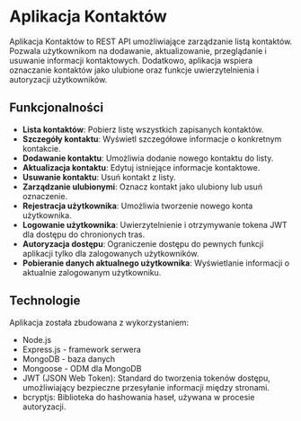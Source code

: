 # Aplikacja Kontaktów

Aplikacja Kontaktów to REST API umożliwiające zarządzanie listą kontaktów. Pozwala użytkownikom na dodawanie, aktualizowanie, przeglądanie i usuwanie informacji kontaktowych. Dodatkowo, aplikacja wspiera oznaczanie kontaktów jako ulubione oraz funkcje uwierzytelnienia i autoryzacji użytkowników.

## Funkcjonalności

- **Lista kontaktów**: Pobierz listę wszystkich zapisanych kontaktów.
- **Szczegóły kontaktu**: Wyświetl szczegółowe informacje o konkretnym kontakcie.
- **Dodawanie kontaktu**: Umożliwia dodanie nowego kontaktu do listy.
- **Aktualizacja kontaktu**: Edytuj istniejące informacje kontaktowe.
- **Usuwanie kontaktu**: Usuń kontakt z listy.
- **Zarządzanie ulubionymi**: Oznacz kontakt jako ulubiony lub usuń oznaczenie.
- **Rejestracja użytkownika**: Umożliwia tworzenie nowego konta użytkownika.
- **Logowanie użytkownika**: Uwierzytelnienie i otrzymywanie tokena JWT dla dostępu do chronionych tras.
- **Autoryzacja dostępu**: Ograniczenie dostępu do pewnych funkcji aplikacji tylko dla zalogowanych użytkowników.
- **Pobieranie danych aktualnego użytkownika**: Wyświetlanie informacji o aktualnie zalogowanym użytkowniku.

## Technologie

Aplikacja została zbudowana z wykorzystaniem:

- Node.js
- Express.js - framework serwera
- MongoDB - baza danych
- Mongoose - ODM dla MongoDB
- JWT (JSON Web Token): Standard do tworzenia tokenów dostępu, umożliwiający bezpieczne przesyłanie informacji między stronami.
- bcryptjs: Biblioteka do hashowania haseł, używana w procesie autoryzacji.